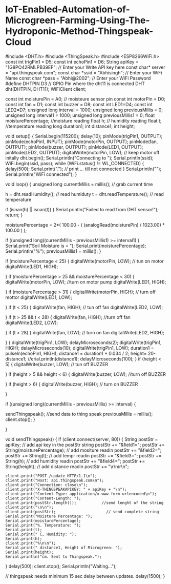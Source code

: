 # IoT-Enabled-Automation-of-Microgreen-Farming-Using-The-Hydroponic-Method-Thingspeak-Cloud
#include <DHT.h>
#include <ThingSpeak.h>
#include <ESP8266WiFi.h>
const int trigPin1 = D5;
const int echoPin1 = D6;
String apiKey = "1G8PO42RMLPB39EF";     //  Enter your Write API key here
const char* server = "api.thingspeak.com";
const char *ssid = "Abhisingh";     // Enter your WiFi Name
const char *pass =  "Abhi@2002"; // Enter your WiFi Password
#define DHTPIN D3          // GPIO Pin where the dht11 is connected
DHT dht(DHTPIN, DHT11);
WiFiClient client;

const int moisturePin = A0;             // moisteure sensor pin
const int motorPin = D0;
const int fan = D1;
const int buzzer = D8;
const int LED1=D4;
const int LED2=D7;
unsigned long interval = 1000;
unsigned long previousMillis = 0;
unsigned long interval1 = 1000;
unsigned long previousMillis1 = 0;
float moisturePercentage;              //moisture reading
float h;                  // humidity reading
float t;                  //temperature reading
long duration1;
int distance1;
int height;

void setup()
{
  Serial.begin(115200);
  delay(10);
  pinMode(trigPin1, OUTPUT);
  pinMode(echoPin1, INPUT);
  pinMode(motorPin, OUTPUT);
  pinMode(fan, OUTPUT);
  pinMode(buzzer, OUTPUT);
  pinMode(LED1, OUTPUT);
  pinMode(LED2, OUTPUT);
  digitalWrite(motorPin, LOW); // keep motor off initally
  dht.begin();
  Serial.println("Connecting to ");
  Serial.println(ssid);
  WiFi.begin(ssid, pass);
  while (WiFi.status() != WL_CONNECTED)
  {
    delay(500);
    Serial.print(".");              // print ... till not connected
  }
  Serial.println("");
  Serial.println("WiFi connected");
}

void loop()
{
  unsigned long currentMillis = millis(); // grab current time

  h = dht.readHumidity();     // read humiduty
  t = dht.readTemperature();     // read temperature

  if (isnan(h) || isnan(t))
  {
    Serial.println("Failed to read from DHT sensor!");
    return;
  }

  moisturePercentage = 2*( 100.00 - ( (analogRead(moisturePin) / 1023.00) * 100.00 ) );

  if ((unsigned long)(currentMillis - previousMillis1) >= interval1) {
    Serial.print("Soil Moisture is  = ");
    Serial.print(moisturePercentage);
    Serial.println("%");
    previousMillis1 = millis();
  }

if (moisturePercentage < 25) {
  digitalWrite(motorPin, LOW);   // tun on motor
  digitalWrite(LED1, HIGH); 
 
}
if (moisturePercentage > 25 && moisturePercentage < 30) {
  digitalWrite(motorPin, LOW);        //turn on motor pump
   digitalWrite(LED1, HIGH);
 
}
if (moisturePercentage > 31) {
  digitalWrite(motorPin, HIGH);          // turn off mottor
   digitalWrite(LED1, LOW);

}
if (t < 25) {
  digitalWrite(fan, HIGH);         // tun off fan
  digitalWrite(LED2, LOW);
 
}
if (t > 25 && t < 28) {
  digitalWrite(fan, HIGH);        //turn off fan
  digitalWrite(LED2, LOW);
 
}
if (t > 28) {
  digitalWrite(fan, LOW);          // turn on fan
  digitalWrite(LED2, HIGH);

}
 {
  digitalWrite(trigPin1, LOW);
  delayMicroseconds(2);
  digitalWrite(trigPin1, HIGH);
  delayMicroseconds(10);
  digitalWrite(trigPin1, LOW);
  duration1 = pulseIn(echoPin1, HIGH);
  distance1 = duration1 * 0.034 / 2;
  height= 20-distance1;
  //erial.println(distance1);
  delayMicroseconds(100);
 }
 if (height < 5) {
  digitalWrite(buzzer, LOW);         // tun off BUZZER
 
}
if (height > 5 && height < 6) {
  digitalWrite(buzzer, LOW);        //turn off BUZZER
 
}
if (height > 6) {
  digitalWrite(buzzer, HIGH);          // turn on BUZZER

}


if ((unsigned long)(currentMillis - previousMillis) >= interval) {

  sendThingspeak();           //send data to thing speak
  previousMillis = millis();
  client.stop();
}

}

void sendThingspeak() {
  if (client.connect(server, 80))
  {
    String postStr = apiKey;              // add api key in the postStr string
    postStr += "&field1=";
    postStr += String(moisturePercentage);    // add mositure readin
    postStr += "&field2=";
    postStr += String(t);                 // add tempr readin
    postStr += "&field3=";
    postStr += String(h);                  // add humidity readin
    postStr += "&field4=";
    postStr += String(height);            // add distance readin
    postStr += "\r\n\r\n";

    client.print("POST /update HTTP/1.1\n");
    client.print("Host: api.thingspeak.com\n");
    client.print("Connection: close\n");
    client.print("X-THINGSPEAKAPIKEY: " + apiKey + "\n");
    client.print("Content-Type: application/x-www-form-urlencoded\n");
    client.print("Content-Length: ");
    client.print(postStr.length());           //send lenght of the string
    client.print("\n\n");
    client.print(postStr);                      // send complete string
    Serial.print("Moisture Percentage: ");
    Serial.print(moisturePercentage);
    Serial.print("%. Temperature: ");
    Serial.print(t);
    Serial.print(" C, Humidity: ");
    Serial.print(h);
    client.print("%\n\n");
    Serial.print(" distance1, Height of Microgreen: ");
    Serial.print(height);
    Serial.println("cm. Sent to Thingspeak.");
  }
  delay(500);
client.stop();
Serial.println("Waiting...");
 
// thingspeak needs minimum 15 sec delay between updates.
delay(1500);
}
